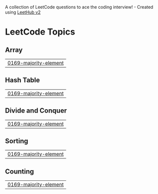 A collection of LeetCode questions to ace the coding interview! - Created using [LeetHub v2](https://github.com/arunbhardwaj/LeetHub-2.0)
<!---LeetCode Topics Start-->
# LeetCode Topics
## Array
|  |
| ------- |
| [0169-majority-element](https://github.com/Theramtop/Leetcode/tree/master/0169-majority-element) |
## Hash Table
|  |
| ------- |
| [0169-majority-element](https://github.com/Theramtop/Leetcode/tree/master/0169-majority-element) |
## Divide and Conquer
|  |
| ------- |
| [0169-majority-element](https://github.com/Theramtop/Leetcode/tree/master/0169-majority-element) |
## Sorting
|  |
| ------- |
| [0169-majority-element](https://github.com/Theramtop/Leetcode/tree/master/0169-majority-element) |
## Counting
|  |
| ------- |
| [0169-majority-element](https://github.com/Theramtop/Leetcode/tree/master/0169-majority-element) |
<!---LeetCode Topics End-->